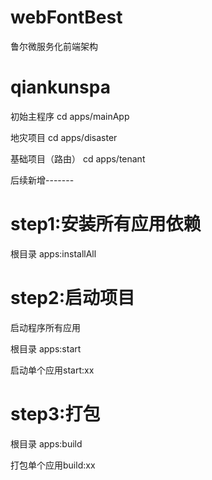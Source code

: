 # webFontBest

鲁尔微服务化前端架构
# qiankunspa

初始主程序 cd apps/mainApp

地灾项目 cd apps/disaster

基础项目（路由） cd apps/tenant

后续新增-------

# step1:安装所有应用依赖

根目录 apps:installAll

# step2:启动项目

启动程序所有应用

根目录 apps:start

启动单个应用start:xx

# step3:打包

根目录 apps:build

打包单个应用build:xx
